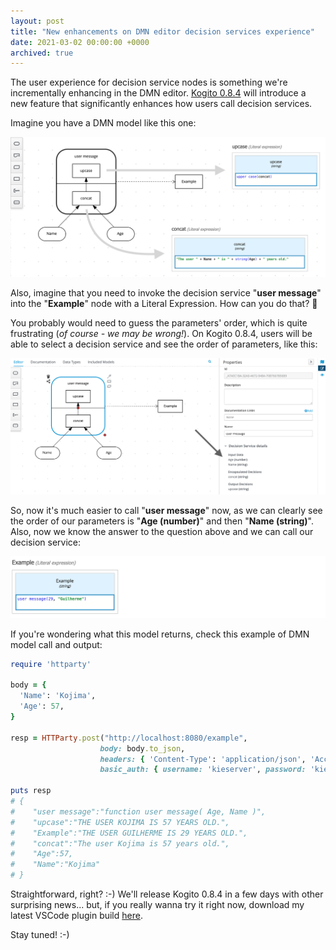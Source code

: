 ```yaml
---
layout: post
title: "New enhancements on DMN editor decision services experience"
date: 2021-03-02 00:00:00 +0000
archived: true
---
```


The user experience for decision service nodes is something we're incrementally enhancing in the DMN editor. [Kogito 0.8.4](https://github.com/kiegroup/kogito-tooling/releases) will introduce a new feature that significantly enhances how users call decision services.

Imagine you have a DMN model like this one:

[![Example of DMN model with a decision service](/assets/new-enhancements-on-dmn-editor-decision-services-experience-1.png "Example of DMN model with a decision service")](/assets/new-enhancements-on-dmn-editor-decision-services-experience-1.png)

Also, imagine that you need to invoke the decision service "**user message**" into the "**Example**" node with a Literal Expression. How can you do that? 🤔

You probably would need to guess the parameters' order, which is quite frustrating (*of course - we may be wrong!*). On Kogito 0.8.4, users will be able to select a decision service and see the order of parameters, like this:

[![Example of DMN model with a selected decision service](/assets/new-enhancements-on-dmn-editor-decision-services-experience-2.png "Example of DMN model with a selected decision service")](/assets/new-enhancements-on-dmn-editor-decision-services-experience-2.png)

So, now it's much easier to call "**user message**" now, as we can clearly see the order of our parameters is "**Age (number)**" and then "**Name (string)**". Also, now we know the answer to the question above and we can call our decision service:

[![Example of DMN model with a literal expression calling a decision service](/assets/new-enhancements-on-dmn-editor-decision-services-experience-3.png "Example of DMN model with a literal expression calling a decision service")](/assets/new-enhancements-on-dmn-editor-decision-services-experience-3.png)

If you're wondering what this model returns, check this example of DMN model call and output:

```ruby
require 'httparty'

body = {
  'Name': 'Kojima',
  'Age': 57,
}

resp = HTTParty.post("http://localhost:8080/example",
                    body: body.to_json,
                    headers: { 'Content-Type': 'application/json', 'Accept': 'application/json' },
                    basic_auth: { username: 'kieserver', password: 'kieserver1!' })

puts resp
# {
#    "user message":"function user message( Age, Name )",
#    "upcase":"THE USER KOJIMA IS 57 YEARS OLD.",
#    "Example":"THE USER GUILHERME IS 29 YEARS OLD.",
#    "concat":"The user Kojima is 57 years old.",
#    "Age":57,
#    "Name":"Kojima"
# }
```


Straightforward, right? :-) We'll release Kogito 0.8.4 in a few days with other surprising news... but, if you really wanna try it right now, download my latest VSCode plugin build [here](https://drive.google.com/file/d/1TQFTMHmscrCYJ5X_UY0TjTyzL1wiABh5/view?usp=sharing).

Stay tuned! :-)
